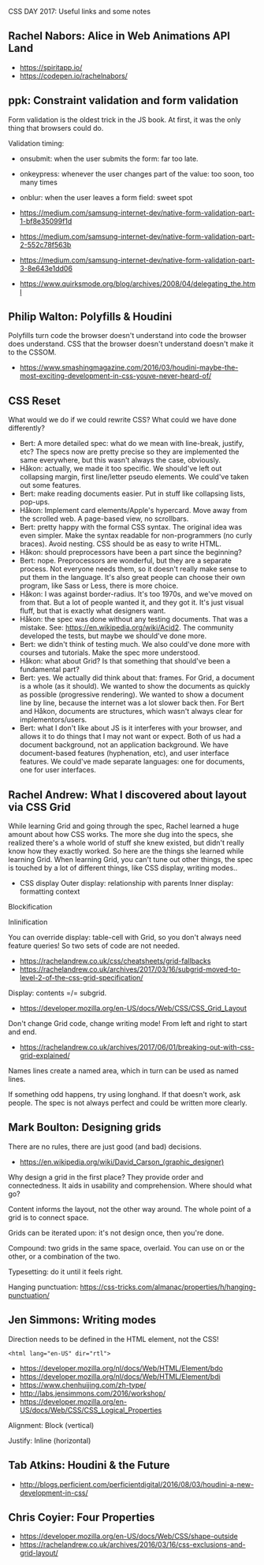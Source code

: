 CSS DAY 2017: Useful links and some notes

## Rachel Nabors: Alice in Web Animations API Land
* https://spiritapp.io/
* https://codepen.io/rachelnabors/

## ppk: Constraint validation and form validation
Form validation is the oldest trick in the JS book. At first, it was the only thing that browsers could do.

Validation timing:
* onsubmit: when the user submits the form: far too late.
* onkeypress: whenever the user changes part of the value: too soon, too many times
* onblur:  when the user leaves a form field: sweet spot

* https://medium.com/samsung-internet-dev/native-form-validation-part-1-bf8e35099f1d
* https://medium.com/samsung-internet-dev/native-form-validation-part-2-552c78f563b
* https://medium.com/samsung-internet-dev/native-form-validation-part-3-8e643e1dd06
* https://www.quirksmode.org/blog/archives/2008/04/delegating_the.html

## Philip Walton: Polyfills & Houdini
Polyfills turn code the browser doesn't understand into code the browser does understand. CSS that the browser doesn't understand doesn't make it to the CSSOM.
* https://www.smashingmagazine.com/2016/03/houdini-maybe-the-most-exciting-development-in-css-youve-never-heard-of/

## CSS Reset
What would we do if we could rewrite CSS? What could we have done differently?
* Bert: A more detailed spec: what do we mean with line-break, justify, etc? The specs now are pretty precise so they are implemented the same everywhere, but this wasn't always the case, obviously.
* Håkon: actually, we made it too specific. We should've left out collapsing margin, first line/letter pseudo elements. We could've taken out some features.
* Bert: make reading documents easier. Put in stuff like collapsing lists, pop-ups.
* Håkon: Implement card elements/Apple's hypercard. Move away from the scrolled web. A page-based view, no scrollbars.
* Bert: pretty happy with the formal CSS syntax. The original idea was even simpler. Make the syntax readable for non-programmers (no curly braces). Avoid nesting. CSS should be as easy to write HTML.
* Håkon: should preprocessors have been a part since the beginning?
* Bert: nope. Preprocessors are wonderful, but they are a separate process. Not everyone needs them, so it doesn't really make sense to put them in the language. It's also great people can choose their own program, like Sass or Less, there is more choice.
* Håkon: I was against border-radius. It's too 1970s, and we've moved on from that. But a lot of people wanted it, and they got it. It's just visual fluff, but that is exactly what designers want.
* Håkon: the spec was done without any testing documents. That was a mistake. See: https://en.wikipedia.org/wiki/Acid2. The community developed the tests, but maybe we should've done more.
* Bert: we didn't think of testing much. We also could've done more with courses and tutorials. Make the spec more understood.
* Håkon: what about Grid? Is that something that should've been a fundamental part?
* Bert: yes. We actually did think about that: frames. For Grid, a document is a whole (as it should). We wanted to show the documents as quickly as possible (progressive rendering). We wanted to show a document line by line, because the internet was a lot slower back then. For Bert and Håkon, documents are structures, which wasn't always clear for implementors/users.
* Bert: what I don't like about JS is it interferes with your browser, and allows it to do things that I may not want or expect. Both of us had a document background, not an application background. We have document-based features (hyphenation, etc), and user interface features. We could've made separate languages: one for documents, one for user interfaces.

## Rachel Andrew: What I discovered about layout via CSS Grid
While learning Grid and going through the spec, Rachel learned a huge amount about how CSS works. The more she dug into the specs, she realized there's a whole world of stuff she knew existed, but didn't really know how they exactly worked. So here are the things she learned while learning Grid. When learning Grid, you can't tune out other things, the spec is touched by a lot of different things, like CSS display, writing modes..

- CSS display
Outer display: relationship with parents
Inner display: formatting context

Blockification

Inlinification

You can override display: table-cell with Grid, so you don't always need feature queries! So two sets of code are not needed.
* https://rachelandrew.co.uk/css/cheatsheets/grid-fallbacks
* https://rachelandrew.co.uk/archives/2017/03/16/subgrid-moved-to-level-2-of-the-css-grid-specification/

Display: contents =/= subgrid.
* https://developer.mozilla.org/en-US/docs/Web/CSS/CSS_Grid_Layout

Don't change Grid code, change writing mode! From left and right to start and end.

* https://rachelandrew.co.uk/archives/2017/06/01/breaking-out-with-css-grid-explained/

Names lines create a named area, which in turn can be used as named lines.

If something odd happens, try using longhand. If that doesn't work, ask people. The spec is not always perfect and could be written more clearly.

## Mark Boulton: Designing grids
There are no rules, there are just good (and bad) decisions.
* https://en.wikipedia.org/wiki/David_Carson_(graphic_designer)

Why design a grid in the first place? They provide order and connectedness. It aids in usability and comprehension. Where should what go?

Content informs the layout, not the other way around. The whole point of a grid is to connect space.

Grids can be iterated upon: it's not design once, then you're done.

Compound: two grids in the same space, overlaid. You can use on or the other, or a combination of the two.

Typesetting: do it until it feels right.

Hanging punctuation: https://css-tricks.com/almanac/properties/h/hanging-punctuation/

## Jen Simmons: Writing modes
Direction needs to be defined in the HTML element, not the CSS!

`<html lang="en-US" dir="rtl">`

* https://developer.mozilla.org/nl/docs/Web/HTML/Element/bdo
* https://developer.mozilla.org/nl/docs/Web/HTML/Element/bdi
* https://www.chenhuijing.com/zh-type/
* http://labs.jensimmons.com/2016/workshop/
* https://developer.mozilla.org/en-US/docs/Web/CSS/CSS_Logical_Properties

Alignment: Block (vertical)

Justify: Inline (horizontal)

## Tab Atkins: Houdini & the Future
* http://blogs.perficient.com/perficientdigital/2016/08/03/houdini-a-new-development-in-css/

## Chris Coyier: Four Properties
* https://developer.mozilla.org/en-US/docs/Web/CSS/shape-outside
* https://rachelandrew.co.uk/archives/2016/03/16/css-exclusions-and-grid-layout/
